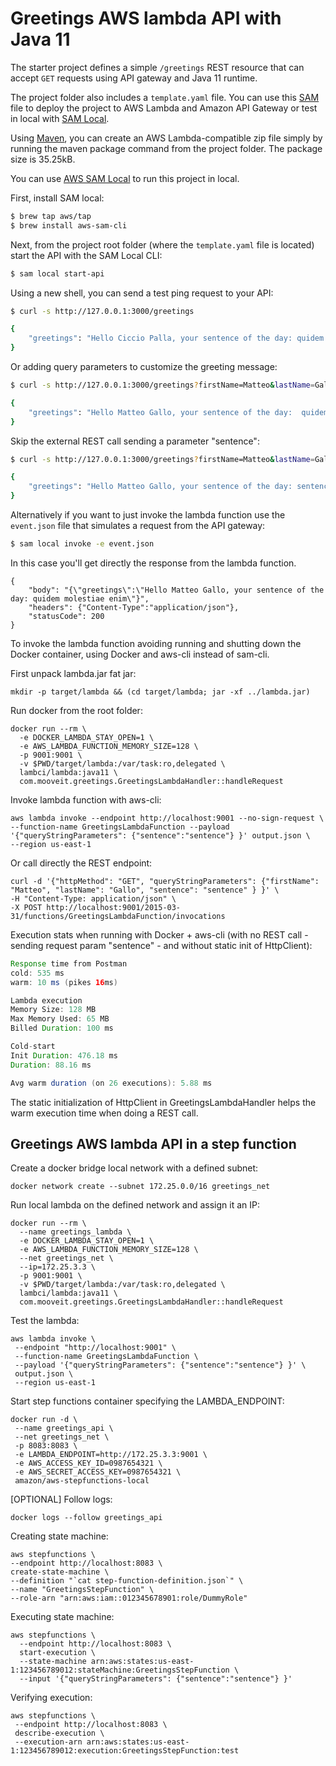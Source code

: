 # Greetings AWS lambda API with Java 11

The starter project defines a simple `/greetings` REST resource that can accept `GET` requests using API gateway and Java 11 runtime.

The project folder also includes a `template.yaml` file. You can use this [SAM](https://github.com/awslabs/serverless-application-model) file to deploy the project to AWS Lambda and Amazon API Gateway or test in local with [SAM Local](https://github.com/awslabs/aws-sam-local).

Using [Maven](https://maven.apache.org/), you can create an AWS Lambda-compatible zip file simply by running the maven package command from the project folder. The package size is 35.25kB.

You can use [AWS SAM Local](https://github.com/awslabs/aws-sam-local) to run this project in local.

First, install SAM local:

```bash
$ brew tap aws/tap
$ brew install aws-sam-cli
```

Next, from the project root folder (where the `template.yaml` file is located) start the API with the SAM Local CLI:

```bash
$ sam local start-api
```

Using a new shell, you can send a test ping request to your API:

```bash
$ curl -s http://127.0.0.1:3000/greetings

{
    "greetings": "Hello Ciccio Palla, your sentence of the day: quidem molestiae enim"
}
```

Or adding query parameters to customize the greeting message:

```bash
$ curl -s http://127.0.0.1:3000/greetings?firstName=Matteo&lastName=Gallo

{
    "greetings": "Hello Matteo Gallo, your sentence of the day:  quidem molestiae enim"
}
```

Skip the external REST call sending a parameter "sentence":

```bash
$ curl -s http://127.0.0.1:3000/greetings?firstName=Matteo&lastName=Gallo&sentence=sentence

{
    "greetings": "Hello Matteo Gallo, your sentence of the day: sentence"
}
```

Alternatively if you want to just invoke the lambda function use the `event.json` file that simulates a request from the API gateway:

```bash
$ sam local invoke -e event.json
```

In this case you'll get directly the response from the lambda function.

```sample reponse
{
    "body": "{\"greetings\":\"Hello Matteo Gallo, your sentence of the day: quidem molestiae enim\"}",
    "headers": {"Content-Type":"application/json"},
    "statusCode": 200
}
```

To invoke the lambda function avoiding running and shutting down the Docker container, using Docker and aws-cli instead of sam-cli.

First unpack lambda.jar fat jar:

```
mkdir -p target/lambda && (cd target/lambda; jar -xf ../lambda.jar)
```

Run docker from the root folder:
```
docker run --rm \
  -e DOCKER_LAMBDA_STAY_OPEN=1 \
  -e AWS_LAMBDA_FUNCTION_MEMORY_SIZE=128 \
  -p 9001:9001 \
  -v $PWD/target/lambda:/var/task:ro,delegated \
  lambci/lambda:java11 \
  com.mooveit.greetings.GreetingsLambdaHandler::handleRequest
```
  
Invoke lambda function with aws-cli:
```
aws lambda invoke --endpoint http://localhost:9001 --no-sign-request \
--function-name GreetingsLambdaFunction --payload '{"queryStringParameters": {"sentence":"sentence"} }' output.json \
--region us-east-1
``` 
 
Or call directly the REST endpoint:
```
curl -d '{"httpMethod": "GET", "queryStringParameters": {"firstName": "Matteo", "lastName": "Gallo", "sentence": "sentence" } }' \
-H "Content-Type: application/json" \
-X POST http://localhost:9001/2015-03-31/functions/GreetingsLambdaFunction/invocations
```

Execution stats when running with Docker + aws-cli (with no REST call - sending request param "sentence" - and without static init of HttpClient):

```Java 11 performance
Response time from Postman
cold: 535 ms
warm: 10 ms (pikes 16ms)

Lambda execution
Memory Size: 128 MB
Max Memory Used: 65 MB
Billed Duration: 100 ms

Cold-start
Init Duration: 476.18 ms
Duration: 88.16 ms

Avg warm duration (on 26 executions): 5.88 ms
```

The static initialization of HttpClient in GreetingsLambdaHandler helps the warm execution time when doing a REST call.


## Greetings AWS lambda API in a step function

[//]: # (TODO: add configuration aws credentials)

Create a docker bridge local network with a defined subnet:

```
docker network create --subnet 172.25.0.0/16 greetings_net
```

Run local lambda on the defined network and assign it an IP:

```
docker run --rm \
  --name greetings_lambda \
  -e DOCKER_LAMBDA_STAY_OPEN=1 \
  -e AWS_LAMBDA_FUNCTION_MEMORY_SIZE=128 \
  --net greetings_net \
  --ip=172.25.3.3 \
  -p 9001:9001 \
  -v $PWD/target/lambda:/var/task:ro,delegated \
  lambci/lambda:java11 \
  com.mooveit.greetings.GreetingsLambdaHandler::handleRequest
```

Test the lambda:

```
aws lambda invoke \
 --endpoint "http://localhost:9001" \
 --function-name GreetingsLambdaFunction \
 --payload '{"queryStringParameters": {"sentence":"sentence"} }' \
 output.json \
 --region us-east-1
```

Start step functions container specifying the LAMBDA_ENDPOINT:

```
docker run -d \
 --name greetings_api \
 --net greetings_net \
 -p 8083:8083 \
 -e LAMBDA_ENDPOINT=http://172.25.3.3:9001 \
 -e AWS_ACCESS_KEY_ID=0987654321 \
 -e AWS_SECRET_ACCESS_KEY=0987654321 \
 amazon/aws-stepfunctions-local
```

[OPTIONAL] Follow logs:

```
docker logs --follow greetings_api
```
 
Creating state machine:

 ```
aws stepfunctions \
 --endpoint http://localhost:8083 \
 create-state-machine \
 --definition "`cat step-function-definition.json`" \
 --name "GreetingsStepFunction" \
 --role-arn "arn:aws:iam::012345678901:role/DummyRole"
```
  
Executing state machine:

```
aws stepfunctions \
  --endpoint http://localhost:8083 \
  start-execution \
  --state-machine arn:aws:states:us-east-1:123456789012:stateMachine:GreetingsStepFunction \
  --input '{"queryStringParameters": {"sentence":"sentence"} }'
```
  
Verifying execution:

```
aws stepfunctions \
 --endpoint http://localhost:8083 \
 describe-execution \
 --execution-arn arn:aws:states:us-east-1:123456789012:execution:GreetingsStepFunction:test
```
 